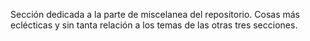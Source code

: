 Sección dedicada a la parte de miscelanea del repositorio. Cosas más eclécticas y sin tanta relación a los temas de las otras tres secciones.
